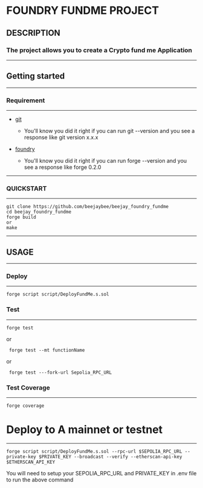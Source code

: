 # FOUNDRY FUNDME PROJECT

## DESCRIPTION
### The project allows you to create a Crypto fund me Application


***

## Getting started
***

### Requirement

***

- [git](https://git-scm.com/downloads)
    - You'll know you did it right if you can run git --version and you see a response like git version x.x.x

- [foundry](https://getfoundry.sh/)
    - You'll know you did it right if you can run forge --version and you see a response like forge 0.2.0

***

### QUICKSTART

***
```
git clone https://github.com/beejaybee/beejay_foundry_fundme
cd beejay_foundry_fundme
forge build
or
make

```

***

## USAGE
***
### Deploy
***
``` forge script script/DeployFundMe.s.sol ```

### Test
***

```forge test```

or

``` forge test --mt functionName```

or

``` forge test ---fork-url Sepolia_RPC_URL```

### Test Coverage
***

``` forge coverage ```

# Deploy to A mainnet or testnet
***

```forge script script/DeployFundMe.s.sol --rpc-url $SEPOLIA_RPC_URL --private-key $PRIVATE_KEY --broadcast --verify --etherscan-api-key $ETHERSCAN_API_KEY```

You will need to setup your SEPOLIA_RPC_URL and PRIVATE_KEY in .env file to run the above command







